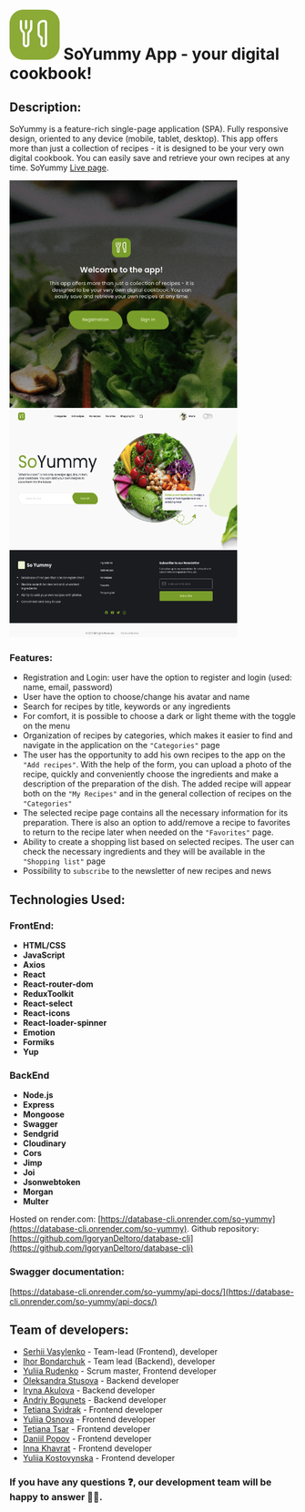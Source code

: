 # ![Image alt](./src/images/logo.svg) SoYummy App - your digital cookbook!

## Description:
SoYummy is a feature-rich single-page application (SPA). Fully responsive design, oriented to any device (mobile, tablet, desktop).
This app offers more than just a collection of recipes - it is designed to be your very own digital cookbook. You can easily save and retrieve your own recipes at any time.
SoYummy [Live page](https://serhii-vasylenko.github.io/goit-final-project/).

<span>
<img src="./src/images/readme/so-yummy-sample-2.png" width="400" height="400" title="welcome">
</span>
<span>
<img src="./src/images/readme/soymmy_sample_1.png" width="400" height="400" title="welcome">
</span>

### Features:
- Registration and Login: user have the option to register and login (used: name, email, password)
- User have the option to choose/change his avatar and name
- Search for recipes by title, keywords or any ingredients
- For comfort, it is possible to choose a dark or light theme with the toggle on the menu
- Organization of recipes by categories, which makes it easier to find and navigate in the application on the `"Categories"` page
- The user has the opportunity to add his own recipes to the app on the `"Add recipes"`. With the help of the form, you can upload a photo of the recipe, quickly and conveniently choose the ingredients and make a description of the preparation of the dish. The added recipe will appear both on the `"My Recipes"` and in the general collection of recipes on the `"Categories"`
- The selected recipe page contains all the necessary information for its preparation. There is also an option to add/remove a recipe to favorites to return to the recipe later when needed on the `"Favorites"` page.
- Ability to create a shopping list based on selected recipes. The user can check the necessary ingredients and they will be available in the `"Shopping list"` page
- Possibility to `subscribe` to the newsletter of new recipes and news


## Technologies Used:

### FrontEnd:
- **HTML/CSS** 
- **JavaScript** 
- **Axios** 
- **React** 
- **React-router-dom** 
- **ReduxToolkit** 
- **React-select** 
- **React-icons** 
- **React-loader-spinner** 
- **Emotion** 
- **Formiks** 
- **Yup** 

### BackEnd
- **Node.js**
- **Express**
- **Mongoose**
- **Swagger**
- **Sendgrid**
- **Cloudinary**
- **Cors**
- **Jimp**
- **Joi**
- **Jsonwebtoken**
- **Morgan**
- **Multer**

Hosted on render.com: [https://database-cli.onrender.com/so-yummy](https://database-cli.onrender.com/so-yummy).
Github repository: [https://github.com/IgoryanDeltoro/database-cli](https://github.com/IgoryanDeltoro/database-cli)

### Swagger documentation:
[https://database-cli.onrender.com/so-yummy/api-docs/](https://database-cli.onrender.com/so-yummy/api-docs/)

## Team of developers:

- [Serhii Vasylenko](https://github.com/serhii-vasylenko) - Team-lead (Frontend), developer
- [Ihor Bondarchuk](https://github.com/IgoryanDeltoro) - Team lead (Backend), developer
- [Yuliia Rudenko](https://github.com/yulyarudenko88) - Scrum master, Frontend developer 
- [Oleksandra Stusova](https://github.com/OleksandraSt) - Backend developer
- [Iryna Akulova](https://github.com/IraAkulova) - Backend developer
- [Andriy Bogunets](https://github.com/ABogunets) - Backend developer
- [Tetiana Svidrak](https://github.com/tetianasvidrak) - Frontend developer
- [Yuliia Osnova](https://github.com/yuliaosnova) - Frontend developer
- [Tetiana Tsar](https://github.com/tumanchyk) - Frontend developer
- [Daniil Popov](https://github.com/DaniilPopov0809) - Frontend developer
- [Inna Khavrat](https://github.com/khavrat) - Frontend developer
- [Yuliia Kostovynska](https://github.com/Tinkkid) - Frontend developer

### If you have any questions :question:, our development team will be happy to answer :technologist:.
